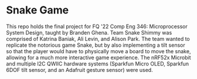 Snake Game
=========

This repo holds the final project for FQ '22 Comp Eng 346: Microprocessor System Design, taught by Branden Ghena. 
Team Snake Shimmy was comprised of Katrina Baniak, Ali Levin, and Alison Park. The team wanted to replicate the notorious game Snake, but by also implementing a tilt sensor so that the player would  have to physically move a board to move the snake, allowing for a much more interactive game experience. The nRF52x Microbit and multiple I2C QWIIC hardware systems (Sparkfun Micro OLED, Sparkfun 6DOF tilt sensor, and an Adafruit gesture sensor) were used. 

